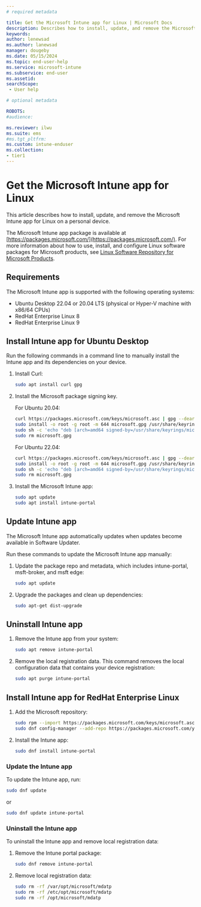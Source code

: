 ```yaml
---
# required metadata

title: Get the Microsoft Intune app for Linux | Microsoft Docs
description: Describes how to install, update, and remove the Microsoft Intune app for Linux. 
keywords:
author: lenewsad
ms.author: lanewsad
manager: dougeby
ms.date: 05/15/2024
ms.topic: end-user-help
ms.service: microsoft-intune
ms.subservice: end-user
ms.assetid: 
searchScope:
 - User help

# optional metadata

ROBOTS:  
#audience:

ms.reviewer: ilwu
ms.suite: ems
#ms.tgt_pltfrm:
ms.custom: intune-enduser
ms.collection:
- tier1
---  
```


# Get the Microsoft Intune app for Linux   

This article describes how to install, update, and remove the Microsoft Intune app for Linux on a personal device.  

The Microsoft Intune app package is available at [https://packages.microsoft.com/](https://packages.microsoft.com/). For more information about how to use, install, and configure Linux software packages for Microsoft products, see [Linux Software Repository for Microsoft Products](/windows-server/administration/linux-package-repository-for-microsoft-software).  

## Requirements  
The Microsoft Intune app is supported with the following operating systems:  

 - Ubuntu Desktop 22.04 or 20.04 LTS (physical or Hyper-V machine with x86/64 CPUs)  
 - RedHat Enterprise Linux 8  
 - RedHat Enterprise Linux 9    

## Install Intune app for Ubuntu Desktop
Run the following commands in a command line to manually install the Intune app and its dependencies on your device.  

1. Install Curl:

    ```bash
    sudo apt install curl gpg
    ```

2. Install the Microsoft package signing key.  

   For Ubuntu 20.04:

    ```bash
    curl https://packages.microsoft.com/keys/microsoft.asc | gpg --dearmor > microsoft.gpg
    sudo install -o root -g root -m 644 microsoft.gpg /usr/share/keyrings/
    sudo sh -c 'echo "deb [arch=amd64 signed-by=/usr/share/keyrings/microsoft.gpg] https://packages.microsoft.com/ubuntu/20.04/prod focal main" > /etc/apt/sources.list.d/microsoft-ubuntu-focal-prod.list'
    sudo rm microsoft.gpg
    ```
    
    For Ubuntu 22.04:

    ```bash
    curl https://packages.microsoft.com/keys/microsoft.asc | gpg --dearmor > microsoft.gpg
    sudo install -o root -g root -m 644 microsoft.gpg /usr/share/keyrings/ 
    sudo sh -c 'echo "deb [arch=amd64 signed-by=/usr/share/keyrings/microsoft.gpg] https://packages.microsoft.com/ubuntu/22.04/prod jammy main" > /etc/apt/sources.list.d/microsoft-ubuntu-jammy-prod.list' 
    sudo rm microsoft.gpg
    ```

3. Install the Microsoft Intune app:

    ```bash
    sudo apt update
    sudo apt install intune-portal
    ``` 

## Update Intune app 
The Microsoft Intune app automatically updates when updates become available in Software Updater.   

Run these commands to update the Microsoft Intune app manually:    

1. Update the package repo and metadata, which includes intune-portal, msft-broker, and msft edge:

    ```bash
    sudo apt update
    ```
 
2. Upgrade the packages and clean up dependencies:

    ```bash
    sudo apt-get dist-upgrade
    ```

## Uninstall Intune app 

1. Remove the Intune app from your system:

    ```bash
    sudo apt remove intune-portal
    ```

2. Remove the local registration data. This command removes the local configuration data that contains your device registration:

    ```bash
    sudo apt purge intune-portal
    ```

## Install Intune app for RedHat Enterprise Linux

1. Add the Microsoft repository:

   ```bash
   sudo rpm --import https://packages.microsoft.com/keys/microsoft.asc
   sudo dnf config-manager --add-repo https://packages.microsoft.com/yumrepos/microsoft-rhel9.0-prod
   ```

2. Install the Intune app:

   ```bash
   sudo dnf install intune-portal
   ```

### Update the Intune app

To update the Intune app, run:

   ```bash
   sudo dnf update
   ```

or

   ```bash
   sudo dnf update intune-portal
   ```

### Uninstall the Intune app

To uninstall the Intune app and remove local registration data:

1. Remove the Intune portal package:

   ```bash
   sudo dnf remove intune-portal
   ```

2. Remove local registration data:

   ```bash
   sudo rm -rf /var/opt/microsoft/mdatp
   sudo rm -rf /etc/opt/microsoft/mdatp
   sudo rm -rf /opt/microsoft/mdatp
   ```
